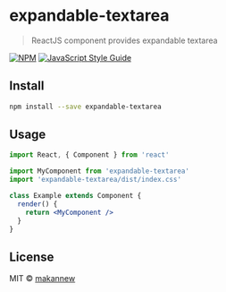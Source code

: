 # expandable-textarea

> ReactJS component provides expandable textarea

[![NPM](https://img.shields.io/npm/v/expandable-textarea.svg)](https://www.npmjs.com/package/expandable-textarea) [![JavaScript Style Guide](https://img.shields.io/badge/code_style-standard-brightgreen.svg)](https://standardjs.com)

## Install

```bash
npm install --save expandable-textarea
```

## Usage

```jsx
import React, { Component } from 'react'

import MyComponent from 'expandable-textarea'
import 'expandable-textarea/dist/index.css'

class Example extends Component {
  render() {
    return <MyComponent />
  }
}
```

## License

MIT © [makannew](https://github.com/makannew)
